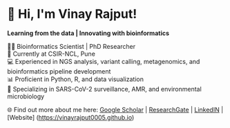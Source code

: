 # 👋 Hi, I'm Vinay Rajput!  
**Learning from the data | Innovating with bioinformatics**

👨‍🔬 Bioinformatics Scientist | PhD Researcher  
🔭 Currently at CSIR-NCL, Pune  
💻 Experienced in NGS analysis, variant calling, metagenomics, and bioinformatics pipeline development  
📊 Proficient in Python, R, and data visualization  
🔬 Specializing in SARS-CoV-2 surveillance, AMR, and environmental microbiology

🌐 Find out more about me here: [Google Scholar](https://scholar.google.com/citations?user=YnIqsiAAAAAJ&hl=en) | [ResearchGate](https://www.researchgate.net/profile/Vinay-Rajput-2) | [LinkedIN](www.linkedin.com/in/vinayrajput0005) | [Website] (https://vinayrajput0005.github.io)


